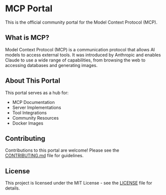 # MCP Portal

This is the official community portal for the Model Context Protocol (MCP).

## What is MCP?

Model Context Protocol (MCP) is a communication protocol that allows AI models to access external tools. It was introduced by Anthropic and enables Claude to use a wide range of capabilities, from browsing the web to accessing databases and generating images.

## About This Portal

This portal serves as a hub for:

- MCP Documentation
- Server Implementations
- Tool Integrations
- Community Resources
- Docker Images

## Contributing

Contributions to this portal are welcome! Please see the [CONTRIBUTING.md](CONTRIBUTING.md) file for guidelines.

## License

This project is licensed under the MIT License - see the [LICENSE](LICENSE) file for details.

